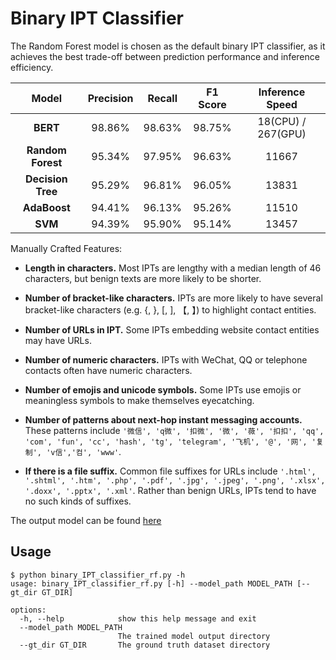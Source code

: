 # Binary IPT Classifier

The Random Forest model is chosen as the default binary IPT classifier, as it achieves the best trade-off between prediction performance and inference efficiency.

| **Model**         | **Precision** | **Recall** | **F1 Score** | **Inference Speed** |
|:-----------------:|:-------------:|:----------:|:------------:|:-------------------:|
| **BERT**          | 98.86%        | 98.63%     | 98.75%       | 18(CPU) / 267(GPU)  |
| **Random Forest** | 95.34%        | 97.95%     | 96.63%       | 11667               |
| **Decision Tree** | 95.29%        | 96.81%     | 96.05%       | 13831               |
| **AdaBoost**      | 94.41%        | 96.13%     | 95.26%       | 11510               |
| **SVM**           | 94.39%        | 95.90%     | 95.14%       | 13457               |

Manually Crafted Features:

- **Length in characters.** Most IPTs are lengthy with a median length of 46 characters, but benign texts are more likely to be shorter.

- **Number of bracket-like characters.** IPTs are more likely to have several bracket-like characters (e.g. {, }, [, ], 【, 】) to highlight contact entities.

- **Number of URLs in IPT.** Some IPTs embedding website contact entities may have URLs.

- **Number of numeric characters.** IPTs with WeChat, QQ or telephone contacts often have numeric characters.

- **Number of emojis and unicode symbols.** Some IPTs use emojis or meaningless symbols to make themselves eyecatching.

- **Number of patterns about next-hop instant messaging accounts.** These patterns include `'微信', 'q微', '扣微', '微', '薇', '扣扣', 'qq', 'com', 'fun', 'cc', 'hash', 'tg', 'telegram', '飞机', '@', '网', '复制', 'v信','컴', 'www'`.

- **If there is a file suffix.** Common file suffixes for URLs include `'.html', '.shtml', '.htm', '.php', '.pdf', '.jpg', '.jpeg', '.png', '.xlsx', '.doxx', '.pptx', '.xml'`. Rather than benign URLs, IPTs tend to have no such kinds of suffixes.

The output model can be found [here](../Search_Engine_Crawler/model/random_forest_model_binaryIPT.pickle)

## Usage

```shell
$ python binary_IPT_classifier_rf.py -h
usage: binary_IPT_classifier_rf.py [-h] --model_path MODEL_PATH [--gt_dir GT_DIR]

options:
  -h, --help            show this help message and exit
  --model_path MODEL_PATH
                        The trained model output directory
  --gt_dir GT_DIR       The ground truth dataset directory
```